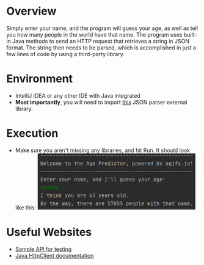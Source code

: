 # Overview
Simply enter your name, and the program will guess your age, as well as tell you
how many people in the world have that name.
The program uses built-in Java methods to send an HTTP request that retrieves a string in JSON format.
The string then needs to be parsed, which is accomplished in just a few lines of code
by using a third-party library.

# Environment
* IntelliJ IDEA or any other IDE with Java integrated
* **Most importantly**, you will need to import [this](https://github.com/stleary/JSON-java) JSON parser external library.


# Execution

* Make sure you aren't missing any libraries, and hit Run. It should look like this:
![screenshot of user input prompt and execution](screenshot.png)

# Useful Websites
* [Sample API for testing](https://jsonplaceholder.typicode.com/users)
* [Java HttpClient documentation](https://docs.oracle.com/en/java/javase/11/docs/api/java.net.http/java/net/http/HttpClient.html)
